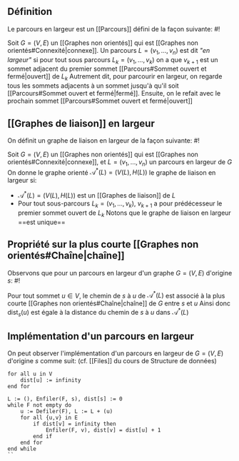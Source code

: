 ## Définition
Le parcours en largeur est un [[Parcours]] défini de la façon suivante: #!

Soit $G = (V, E)$ un [[Graphes non orientés]] qui est [[Graphes non orientés#Connexité|connexe]].
Un parcours $L=(v_1, \dots, v_n)$ est dit *"en largeur"* si pour tout sous parcours $L_k = (v_1, \dots, v_k)$ on a que $v_{k+1}$ est un sommet adjacent du premier sommet [[Parcours#Sommet ouvert et fermé|ouvert]] de $L_k$
Autrement dit, pour parcourir en largeur, on regarde tous les sommets adjacents à un sommet jusqu'à qu'il soit [[Parcours#Sommet ouvert et fermé|fermé]]. Ensuite, on le refait avec le prochain sommet [[Parcours#Sommet ouvert et fermé|ouvert]]

## [[Graphes de liaison]] en largeur
On définit un graphe de liaison en largeur de la façon suivante: #!

Soit $G = (V, E)$ un [[Graphes non orientés]] qui est [[Graphes non orientés#Connexité|connexe]], et $L = (v_1, \dots, v_n)$ un parcours en largeur de $G$
On donne le graphe orienté $\mathcal A^*(L) = (V(L), H(L))$ le graphe de liaison en largeur si:
- $\mathcal A^*(L) = (V(L), H(L))$ est un [[Graphes de liaison]] de $L$
- Pour tout sous-parcours $L_k =(v_1, \dots, v_k)$, $v_{k+1}$ a pour prédécesseur le premier sommet ouvert de $L_k$
Notons que le graphe de liaison en largeur ==est unique==

## Propriété sur la plus courte [[Graphes non orientés#Chaîne|chaîne]]
Observons que pour un parcours en largeur d'un graphe $G=(V, E)$ d'origine $s$: #!

Pour tout sommet $u \in V$, le chemin de $s$ à $u$ de $\mathcal A^*(L)$ est associé à la plus courte [[Graphes non orientés#Chaîne|chaîne]] de $G$ entre $s$ et $u$
Ainsi donc $\text{dist}_s(u)$ est égale à la distance du chemin de $s$ à $u$ dans $\mathcal A^*(L)$

## Implémentation d'un parcours en largeur

On peut observer l'implémentation d'un parcours en largeur de $G=(V, E)$ d'origine $s$ comme suit:
(cf. [[Files]] du cours de Structure de données)

```
for all u in V
	dist[u] := infinity
end for

L := (), Enfiler(F, s), dist[s] := 0
while F not empty do
	u := Defiler(F), L := L + (u)
	for all {u,v} in E
		if dist[v] = infinity then
			Enfiler(F, v), dist[v] = dist[u] + 1
		end if
	end for
end while
``
